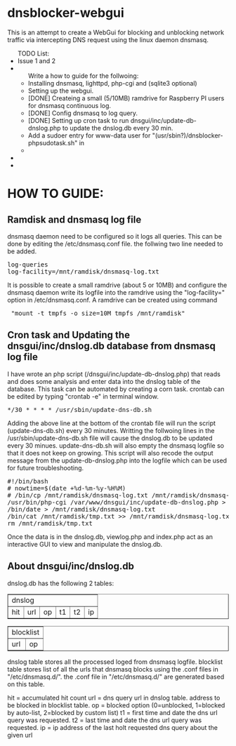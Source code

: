 # dnsblocker-webgui
This is an attempt to create a WebGui for blocking and unblocking network traffic via intercepting DNS request using the linux daemon dnsmasq.

<ul>TODO List:
	<li>Issue 1 and 2</li>
	<li>
		<ul>Write a how to guide for the follwoing:
			<li>Installing dnsmasq, lighttpd, php-cgi and (sqlite3 optional)</li>
			<li>Setting up the webgui.</li>
			<li>[DONE] Createing a small (5/10MB) ramdrive for Raspberry PI users for dnsmasq continuous log.</li>
			<li>[DONE] Config dnsmasq to log query.</li>
			<li>[DONE] Setting up cron task to run dnsgui/inc/update-db-dnslog.php to update the dnslog.db every 30 min.</li>
			<li>Add a sudoer entry for www-data user for "(usr/sbin?)/dnsblocker-phpsudotask.sh" in </li>
			<li></li>
		</ul>
	</li>
	<li></li>
	<li></li>
</ul>

<h1>HOW TO GUIDE:</h1>

<h2>Ramdisk and dnsmasq log file</h2>
<p>dnsmasq daemon need to be configured so it logs all queries. This can be done by editing the /etc/dnsmasq.conf file. the follwing two line needed to be added.</p>
<pre>
log-queries
log-facility=/mnt/ramdisk/dnsmasq-log.txt
</pre>

<p>It is possible to create a small ramdrive (about 5 or 10MB) and configure the dnsmasq daemon write its logfile into the ramdrive using the "log-facility=" option in /etc/dnsmasq.conf.
A ramdrive can be created using command</p><pre> "mount -t tmpfs -o size=10M tmpfs /mnt/ramdisk"</pre>


<h2>Cron task and Updating the dnsgui/inc/dnslog.db database from dnsmasq log file</h2>
I have wrote an php script (/dnsgui/inc/update-db-dnslog.php) that reads and does some analysis and enter data into the dnslog table of the database. This task can be automated by creating a corn task.
crontab can be edited by typing "crontab -e" in terminal window.
<pre>*/30 * * * * /usr/sbin/update-dns-db.sh</pre>
Adding the above line at the bottom of the crontab file will run the script (update-dns-db.sh) every 30 minutes.
Writting the follwoing lines in the /usr/sbin/update-dns-db.sh file will cause the dnslog.db to be updated every 30 minues. update-dns-db.sh will also empty the dnsmasq logfile so that it does not keep on growing. This script will also recode the output message from the update-db-dnslog.php into the logfile which can be used for future troubleshooting.
<pre>
#!/bin/bash
# nowtime=$(date +%d-%m-%y-%H%M)
# /bin/cp /mnt/ramdisk/dnsmasq-log.txt /mnt/ramdisk/dnsmasq-log-$nowtime.bak
/usr/bin/php-cgi /var/www/dnsgui/inc/update-db-dnslog.php > /mnt/ramdisk/tmp.txt
/bin/date > /mnt/ramdisk/dnsmasq-log.txt
/bin/cat /mnt/ramdisk/tmp.txt >> /mnt/ramdisk/dnsmasq-log.txt
rm /mnt/ramdisk/tmp.txt
</pre>
<p>Once the data is in the dnslog.db, viewlog.php and index.php act as an interactive GUI to view and manipulate the dnslog.db.</p>
<h2>About dnsgui/inc/dnslog.db</h2>
<p>dnslog.db has the following 2 tables:</p>

<table border=1>
<tr><td colspan=6>dnslog</td></tr>
<tr>
<td>hit</td>
<td>url</td>
<td>op</td>
<td>t1</td>
<td>t2</td>
<td>ip</td>
</tr>
</table>

<table border=1>
<tr><td colspan=6>blocklist</td></tr>
<tr>
<td>url</td>
<td>op</td>
</tr>
</table>

<p>
dnslog table stores all the processed loged from dnsmasq logfile.
blocklist table stores list of all the urls that dnsmasq blocks using the .conf files in "/etc/dnsmasq.d/". the .conf file in "/etc/dnsmasq.d/" are generated based on this table.

hit = accumulated hit count
url = dns query url in dnslog table. address to be blocked in blocklist table.
op = blocked option (0=unblocked, 1=blocked by auto-list, 2=blocked by custom list)
t1 = first time and date the dns url query was requested.
t2 = last time and date the dns url query was requested.
ip = ip address of the last holt requested dns query about the given url
</p>
